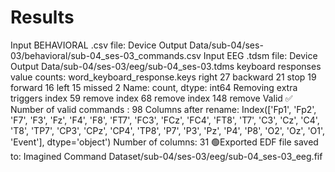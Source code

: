 # Results

Input BEHAVIORAL .csv file: Device Output Data/sub-04/ses-03/behavioral/sub-04_ses-03_commands.csv
Input EEG .tdsm file: Device Output Data/sub-04/ses-03/eeg/sub-04_ses-03.tdms
keyboard responses value counts:
 word_keyboard_response.keys
right       27
backward    21
stop        19
forward     16
left        15
missed       2
Name: count, dtype: int64
Removing extra triggers
index 59 remove
index 68 remove
index 148 remove
Valid ✅
Number of valid commands : 98
Columns after rename:
 Index(['Fp1', 'Fp2', 'F7', 'F3', 'Fz', 'F4', 'F8', 'FT7', 'FC3', 'FCz', 'FC4',
       'FT8', 'T7', 'C3', 'Cz', 'C4', 'T8', 'TP7', 'CP3', 'CPz', 'CP4', 'TP8',
       'P7', 'P3', 'Pz', 'P4', 'P8', 'O2', 'Oz', 'O1', 'Event'],
      dtype='object')
Number of columns: 31
🟢Exported EDF file saved to: Imagined Command Dataset/sub-04/ses-03/eeg/sub-04_ses-03_eeg.fif
